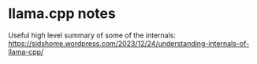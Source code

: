 # llama.cpp notes


Useful high level summary of some of the internals: 
https://sidshome.wordpress.com/2023/12/24/understanding-internals-of-llama-cpp/

